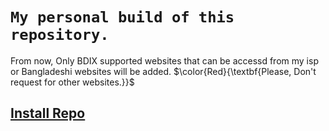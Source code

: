 # `My personal build of this repository.`

From now, Only BDIX supported websites that can be accessd from my isp or Bangladeshi websites will be added. $\color{Red}{\textbf{Please, Don't request for other websites.}}$
## <a href="https://raw.githubusercontent.com/redowan99/Redowan-CloudStream/master/repo.json">Install Repo</a>
